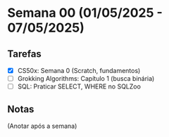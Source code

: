 # Semana 00 (01/05/2025 - 07/05/2025)

## Tarefas
- [x] CS50x: Semana 0 (Scratch, fundamentos)
- [ ] Grokking Algorithms: Capítulo 1 (busca binária)
- [ ] SQL: Praticar SELECT, WHERE no SQLZoo

## Notas
(Anotar após a semana)